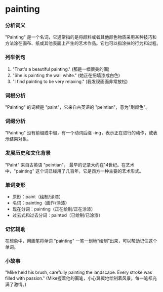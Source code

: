 # painting

### 分析词义

  

"Painting" 是一个名词，它通常指的是将颜料或者其他颜色物质采用某种技巧和方法涂在画布、纸或其他表面上产生的艺术作品。它也可以指涂抹的行为和过程。

  

### 列举例句

  

1.  "That's a beautiful painting." (那是一幅很美的画)
2.  "She is painting the wall white." (她正在把墙漆成白色)
3.  "I find painting to be very relaxing." (我发现画画非常放松)

  

### 词根分析

  

"Painting" 的词根是 "paint"，它来自古英语的 "peintian"，意为"刷颜色"。

  

### 词缀分析

  

"Painting" 没有前缀或中缀，有一个动词后缀 -ing，表示正在进行的动作，或表示结果对象。

  

### 发展历史和文化背景

  

"Paint" 来自古英语 "peintian"， 最早的记录大约在14世纪。在艺术中，"painting" 这个词已经用了几百年，它是西方一种主要的艺术形式。

  

### 单词变形

  

*   原形：paint（绘制/涂漆）
*   名词：painting（画作/涂漆）
*   现在分词：painting（正在绘制/正在涂漆）
*   过去式和过去分词：painted（已绘制/已涂漆）

  

### 记忆辅助

  

在想象中，用画笔将单词 "painting" 一笔一划地“绘制”出来，可以帮助记住这个单词。

  

### 小故事

  

"Mike held his brush, carefully painting the landscape. Every stroke was filled with passion." (Mike握着他的画笔，小心翼翼地绘制着风景。每一笔都充满了激情。)

